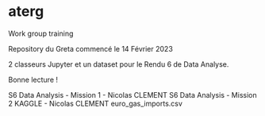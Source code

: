 # aterg
Work group training

Repository du Greta commencé le 14 Février 2023

2 classeurs Jupyter et un dataset pour le Rendu 6 de Data Analyse.

Bonne lecture !

S6 Data Analysis - Mission 1 - Nicolas CLEMENT
S6 Data Analysis - Mission 2 KAGGLE - Nicolas CLEMENT
euro_gas_imports.csv
